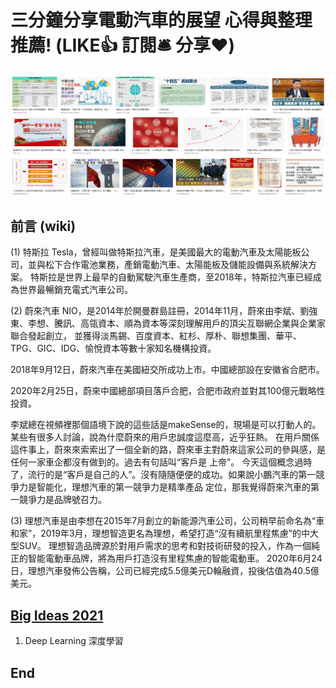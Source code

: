 # 三分鐘分享電動汽車的展望 心得與整理推薦! (LIKE👍 訂閱🛎 分享❤️)

![f1](https://github.com/HCH1/blog/blob/master/fig/stock2aa.JPG)

## 前言 (wiki) 

(1)
特斯拉 Tesla，曾經叫做特斯拉汽車，是美國最大的電動汽車及太陽能板公司，並與松下合作電池業務，產銷電動汽車、太陽能板及儲能設備與系統解決方案。
特斯拉是世界上最早的自動駕駛汽車生產商，至2018年，特斯拉汽車已經成為世界最暢銷充電式汽車公司。


(2)
蔚來汽車 NIO，是2014年於開曼群島註冊，2014年11月，蔚來由李斌、劉強東、李想、騰訊、高瓴資本、順為資本等深刻理解用戶的頂尖互聯網企業與企業家聯合發起創立，
並獲得淡馬錫、百度資本、紅杉、厚朴、聯想集團、華平、TPG、GIC、IDG、愉悅資本等數十家知名機構投資。

2018年9月12日，蔚來汽車在美國紐交所成功上市。中國總部設在安徽省合肥市。

2020年2月25日，蔚來中國總部項目落戶合肥，合肥市政府並對其100億元戰略性投資。


李斌總在視頻裡那個語境下說的這些話是makeSense的，現場是可以打動人的。某些有很多人討論，說為什麼蔚來的用戶忠誠度這麼高，近乎狂熱。 
在用戶關係這件事上，蔚來來索索出了一個全新的路，蔚來車主對蔚來這家公司的參與感，是任何一家車企都沒有做到的。過去有句話叫“客戶是 上帝”。
今天這個概念過時了，流行的是“客戶是自己的人”。沒有隨隨便便的成功。如果說小鵬汽車的第一競爭力是智能化，理想汽車的第一競爭力是精準產品 定位，那我覺得蔚來汽車的第一競爭力是品牌號召力。


(3)
理想汽車是由李想在2015年7月創立的新能源汽車公司，公司稍早前命名為“車和家”，2019年3月，理想智造更名為理想，希望打造“沒有續航里程焦慮”的中大型SUV。
理想智造品牌源於對用戶需求的思考和對技術研發的投入，作為一個純正的智能電動車品牌，將為用戶打造沒有里程焦慮的智能電動車。 
2020年6月24日，理想汽車發佈公告稱，公司已經完成5.5億美元D輪融資，投後估值為40.5億美元。


## [Big Ideas 2021](https://research.ark-invest.com/hubfs/1_Download_Files_ARK-Invest/White_Papers/ARK%E2%80%93Invest_BigIdeas_2021.pdf)
1. Deep Learning 深度學習




## End
